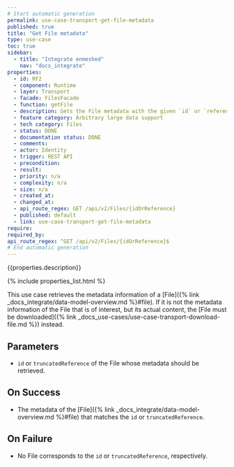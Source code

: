 ```yaml
---
# Start automatic generation
permalink: use-case-transport-get-file-metadata
published: true
title: "Get File metadata"
type: use-case
toc: true
sidebar:
  - title: "Integrate enmeshed"
    nav: "docs_integrate"
properties:
  - id: RF2
  - component: Runtime
  - layer: Transport
  - facade: FilesFacade
  - function: getFile
  - description: Gets the File metadata with the given `id` or `reference`.
  - feature category: Arbitrary large data support
  - tech category: Files
  - status: DONE
  - documentation status: DONE
  - comments:
  - actor: Identity
  - trigger: REST API
  - precondition:
  - result:
  - priority: n/a
  - complexity: n/a
  - size: n/a
  - created_at:
  - changed_at:
  - api_route_regex: GET /api/v2/Files/{idOrReference}
  - published: default
  - link: use-case-transport-get-file-metadata
require:
required_by:
api_route_regex: ^GET /api/v2/Files/{idOrReference}$
# End automatic generation
---
```


{{properties.description}}

{% include properties_list.html %}

This use case retrieves the metadata information of a [File]({% link _docs_integrate/data-model-overview.md %}#file).
If it is not the metadata information of the File that is of interest, but its actual content, the [File must be downloaded]({% link _docs_use-cases/use-case-transport-download-file.md %}) instead.

## Parameters

- `id` or `truncatedReference` of the File whose metadata should be retrieved.

## On Success

- The metadata of the [File]({% link _docs_integrate/data-model-overview.md %}#file) that matches the `id` or `truncatedReference`.

## On Failure

- No File corresponds to the `id` or `truncatedReference`, respectively.
